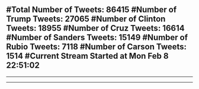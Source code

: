 #Total Number of Tweets: 86415 
#Number of Trump Tweets: 27065
#Number of Clinton Tweets: 18955
#Number of Cruz Tweets: 16614
#Number of Sanders Tweets: 15149
#Number of Rubio Tweets: 7118
#Number of Carson Tweets: 1514
#Current Stream Started at Mon Feb  8 22:51:02
---
---
---
